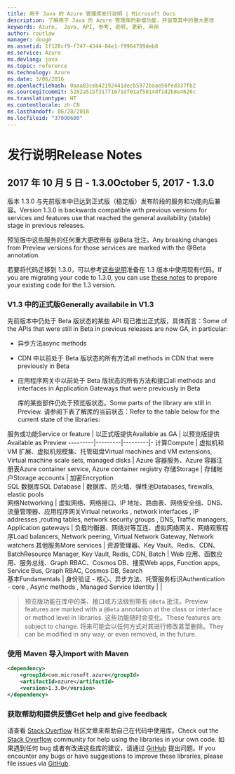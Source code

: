 ```yaml
---
title: 用于 Java 的 Azure 管理库发行说明 | Microsoft Docs
description: 了解用于 Java 的 Azure 管理库的新增功能，并留意其中的重大更改
keywords: Azure,  Java, API, 参考, 说明, 更新, 弃用
author: routlaw
manager: douge
ms.assetid: 1f128cf9-f747-4344-84e1-f9964709deb8
ms.service: Azure
ms.devlang: java
ms.topic: reference
ms.technology: Azure
ms.date: 3/06/2016
ms.openlocfilehash: 0aaa83ceb42192441decb5972baae56fed337fb2
ms.sourcegitcommit: 5282a51bf31771671df01af5814df1d2b8e4620c
ms.translationtype: HT
ms.contentlocale: zh-CN
ms.lasthandoff: 06/28/2018
ms.locfileid: "37090680"
---
```

# <a name="release-notes"></a><span data-ttu-id="2cf67-104">发行说明</span><span class="sxs-lookup"><span data-stu-id="2cf67-104">Release Notes</span></span> 

## <a name="october-5-2017---130"></a><span data-ttu-id="2cf67-105">2017 年 10 月 5 日 - 1.3.0</span><span class="sxs-lookup"><span data-stu-id="2cf67-105">October 5, 2017 - 1.3.0</span></span> 

<span data-ttu-id="2cf67-106">版本 1.3.0 与先前版本中已达到正式版（稳定版）发布阶段的服务和功能向后兼容。</span><span class="sxs-lookup"><span data-stu-id="2cf67-106">Version 1.3.0 is backwards compatible with previous versions for services and features use that reached the general availability (stable) stage in previous releases.</span></span>

<span data-ttu-id="2cf67-107">预览版中这些服务的任何重大更改带有 @Beta 批注。</span><span class="sxs-lookup"><span data-stu-id="2cf67-107">Any breaking changes from Preview versions for those services are marked with the @Beta annotation.</span></span>

<span data-ttu-id="2cf67-108">若要将代码迁移到 1.3.0，可以参考[这些说明](https://github.com/Azure/azure-sdk-for-java/blob/master/notes/prepare-for-1.3.0.md)准备在 1.3 版本中使用现有代码。</span><span class="sxs-lookup"><span data-stu-id="2cf67-108">If you are migrating your code to 1.3.0, you can use [these notes](https://github.com/Azure/azure-sdk-for-java/blob/master/notes/prepare-for-1.3.0.md) to prepare your existing code for the 1.3 version.</span></span>

### <a name="generally-availabile-in-v13"></a><span data-ttu-id="2cf67-109">V1.3 中的正式版</span><span class="sxs-lookup"><span data-stu-id="2cf67-109">Generally availabile in V1.3</span></span>

<span data-ttu-id="2cf67-110">先前版本中仍处于 Beta 版状态的某些 API 现已推出正式版，具体而言：</span><span class="sxs-lookup"><span data-stu-id="2cf67-110">Some of the APIs that were still in Beta in previous releases are now GA, in particular:</span></span>

- <span data-ttu-id="2cf67-111">异步方法</span><span class="sxs-lookup"><span data-stu-id="2cf67-111">async methods</span></span>
- <span data-ttu-id="2cf67-112">CDN 中以前处于 Beta 版状态的所有方法</span><span class="sxs-lookup"><span data-stu-id="2cf67-112">all methods in CDN that were previously in Beta</span></span>
- <span data-ttu-id="2cf67-113">应用程序网关中以前处于 Beta 版状态的所有方法和接口</span><span class="sxs-lookup"><span data-stu-id="2cf67-113">all methods and interfaces in Application Gateways that were previously in Beta</span></span>

  <span data-ttu-id="2cf67-114">库的某些部件仍处于预览版状态。</span><span class="sxs-lookup"><span data-stu-id="2cf67-114">Some parts of the library are still in Preview.</span></span> <span data-ttu-id="2cf67-115">请参阅下表了解库的当前状态：</span><span class="sxs-lookup"><span data-stu-id="2cf67-115">Refer to the table below for the current state of the libraries:</span></span>

<span data-ttu-id="2cf67-116">服务或功能</span><span class="sxs-lookup"><span data-stu-id="2cf67-116">Service or feature</span></span> | <span data-ttu-id="2cf67-117">以正式版提供</span><span class="sxs-lookup"><span data-stu-id="2cf67-117">Available as GA</span></span> | <span data-ttu-id="2cf67-118">以预览版提供</span><span class="sxs-lookup"><span data-stu-id="2cf67-118">Available as Preview</span></span> 
---------|---------|---------|-
<span data-ttu-id="2cf67-119">计算</span><span class="sxs-lookup"><span data-stu-id="2cf67-119">Compute</span></span>  | <span data-ttu-id="2cf67-120">虚拟机和 VM 扩展、虚拟机规模集、托管磁盘</span><span class="sxs-lookup"><span data-stu-id="2cf67-120">Virtual machines and VM extensions, Virtual machine scale sets, managed disks</span></span>   | <span data-ttu-id="2cf67-121">Azure 容器服务、Azure 容器注册表</span><span class="sxs-lookup"><span data-stu-id="2cf67-121">Azure container service, Azure container registry</span></span> 
<span data-ttu-id="2cf67-122">存储</span><span class="sxs-lookup"><span data-stu-id="2cf67-122">Storage</span></span>   |  <span data-ttu-id="2cf67-123">存储帐户</span><span class="sxs-lookup"><span data-stu-id="2cf67-123">Storage accounts</span></span>       |    <span data-ttu-id="2cf67-124">加密</span><span class="sxs-lookup"><span data-stu-id="2cf67-124">Encryption</span></span>     
<span data-ttu-id="2cf67-125">SQL 数据库</span><span class="sxs-lookup"><span data-stu-id="2cf67-125">SQL Database</span></span>  | <span data-ttu-id="2cf67-126">数据库、防火墙、弹性池</span><span class="sxs-lookup"><span data-stu-id="2cf67-126">Databases, firewalls, elastic pools</span></span>              
<span data-ttu-id="2cf67-127">网络</span><span class="sxs-lookup"><span data-stu-id="2cf67-127">Networking</span></span>    |  <span data-ttu-id="2cf67-128">虚拟网络、网络接口、IP 地址、路由表、网络安全组、DNS、流量管理器、应用程序网关</span><span class="sxs-lookup"><span data-stu-id="2cf67-128">Virtual networks , network interfaces , IP addresses ,routing tables, network security groups , DNS, Traffic managers, Application gateways</span></span>  |    <span data-ttu-id="2cf67-129">负载均衡器、网络对等互连、虚拟网络网关、网络观察程序</span><span class="sxs-lookup"><span data-stu-id="2cf67-129">Load balancers, Network peering, Virtual Network Gateway, Network watchers</span></span> 
<span data-ttu-id="2cf67-130">其他服务</span><span class="sxs-lookup"><span data-stu-id="2cf67-130">More services</span></span>    |  <span data-ttu-id="2cf67-131">资源管理器、Key Vault、Redis、CDN、Batch</span><span class="sxs-lookup"><span data-stu-id="2cf67-131">Resource Manager, Key Vault, Redis,  CDN, Batch</span></span>       |  <span data-ttu-id="2cf67-132">Web 应用、函数应用、服务总线、Graph RBAC、Cosmos DB、搜索</span><span class="sxs-lookup"><span data-stu-id="2cf67-132">Web apps, Function apps, Service Bus, Graph RBAC, Cosmos DB, Search</span></span>  
<span data-ttu-id="2cf67-133">基本</span><span class="sxs-lookup"><span data-stu-id="2cf67-133">Fundamentals</span></span>     |   <span data-ttu-id="2cf67-134">身份验证 - 核心、异步方法、托管服务标识</span><span class="sxs-lookup"><span data-stu-id="2cf67-134">Authentication - core , Async methods , Managed Service Identity</span></span>      |      |

> <span data-ttu-id="2cf67-135">预览版功能在库中的类、接口或方法级别带有 `@Beta` 批注。</span><span class="sxs-lookup"><span data-stu-id="2cf67-135">Preview features are marked with a `@Beta` annotation at the class or interface or method level in libraries.</span></span> <span data-ttu-id="2cf67-136">这些功能随时会变化。</span><span class="sxs-lookup"><span data-stu-id="2cf67-136">These features are subject to change.</span></span> <span data-ttu-id="2cf67-137">将来可能会以任何方式对其进行修改甚至删除。</span><span class="sxs-lookup"><span data-stu-id="2cf67-137">They can be modified in any way, or even removed, in the future.</span></span>

### <a name="import-with-maven"></a><span data-ttu-id="2cf67-138">使用 Maven 导入</span><span class="sxs-lookup"><span data-stu-id="2cf67-138">Import with Maven</span></span>

```XML
<dependency>
    <groupId>com.microsoft.azure</groupId>
    <artifactId>azure</artifactId>
    <version>1.3.0</version>
</dependency>
```

### <a name="get-help-and-give-feedback"></a><span data-ttu-id="2cf67-139">获取帮助和提供反馈</span><span class="sxs-lookup"><span data-stu-id="2cf67-139">Get help and give feedback</span></span>

<span data-ttu-id="2cf67-140">请查看 [Stack Overflow](http://stackoverflow.com/questions/tagged/azure-java-sdk) 社区文章来帮助自己在代码中使用库。</span><span class="sxs-lookup"><span data-stu-id="2cf67-140">Check out the [Stack Overflow](http://stackoverflow.com/questions/tagged/azure-java-sdk) community for help using the libraries in your own code.</span></span> <span data-ttu-id="2cf67-141">如果遇到任何 bug 或者有改进这些库的建议，请通过 [GitHub](https://github.com/Azure/azure-sdk-for-java/issues) 提出问题。</span><span class="sxs-lookup"><span data-stu-id="2cf67-141">If you encounter any bugs or have suggestions to improve these libraries, please file issues via [GitHub](https://github.com/Azure/azure-sdk-for-java/issues).</span></span>


